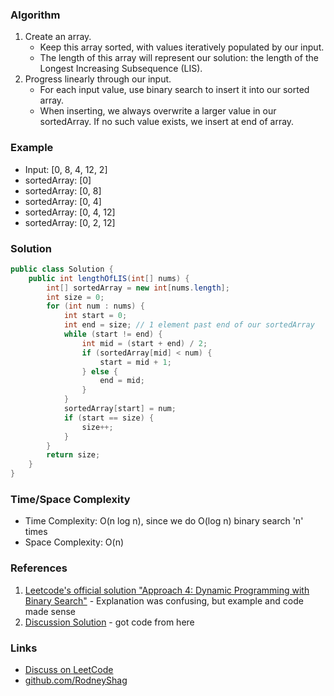 ### Algorithm

1. Create an array.
    - Keep this array sorted, with values iteratively populated by our input.
    - The length of this array will represent our solution: the length of the Longest Increasing Subsequence (LIS).
1. Progress linearly through our input.
    - For each input value, use binary search to insert it into our sorted array.
    - When inserting, we always overwrite a larger value in our sortedArray. If no such value exists, we insert at end of array.

### Example

- Input: [0, 8, 4, 12, 2]
- sortedArray: [0]
- sortedArray: [0, 8]
- sortedArray: [0, 4]
- sortedArray: [0, 4, 12]
- sortedArray: [0, 2, 12]

### Solution

```java
public class Solution {
    public int lengthOfLIS(int[] nums) {
        int[] sortedArray = new int[nums.length];
        int size = 0;
        for (int num : nums) {
            int start = 0;
            int end = size; // 1 element past end of our sortedArray
            while (start != end) {
                int mid = (start + end) / 2;
                if (sortedArray[mid] < num) {
                    start = mid + 1;
                } else {
                    end = mid;
                }
            }
            sortedArray[start] = num;
            if (start == size) {
                size++;
            }
        }
        return size;
    }
}
```

### Time/Space Complexity
- Time Complexity: O(n log n), since we do O(log n) binary search 'n' times
- Space Complexity: O(n)

### References

1. [Leetcode's official solution "Approach 4: Dynamic Programming with Binary Search"](https://leetcode.com/problems/longest-increasing-subsequence/solution/) - Explanation was confusing, but example and code made sense
1. [Discussion Solution](https://leetcode.com/problems/longest-increasing-subsequence/discuss/74824) - got code from here

### Links

- [Discuss on LeetCode](https://leetcode.com/problems/longest-increasing-subsequence/discuss/304385)
- [github.com/RodneyShag](https://github.com/RodneyShag)
